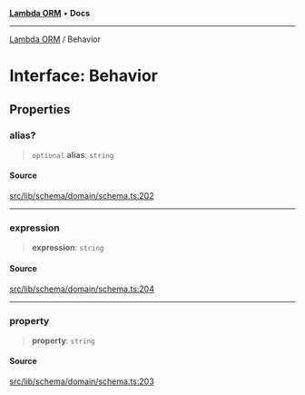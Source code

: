 [**Lambda ORM**](../README.md) • **Docs**

***

[Lambda ORM](../README.md) / Behavior

# Interface: Behavior

## Properties

### alias?

> `optional` **alias**: `string`

#### Source

[src/lib/schema/domain/schema.ts:202](https://github.com/lambda-orm/lambdaorm-base/blob/5d74b344f8322b5f4e53698b0a2759c1bc628a31/src/lib/schema/domain/schema.ts#L202)

***

### expression

> **expression**: `string`

#### Source

[src/lib/schema/domain/schema.ts:204](https://github.com/lambda-orm/lambdaorm-base/blob/5d74b344f8322b5f4e53698b0a2759c1bc628a31/src/lib/schema/domain/schema.ts#L204)

***

### property

> **property**: `string`

#### Source

[src/lib/schema/domain/schema.ts:203](https://github.com/lambda-orm/lambdaorm-base/blob/5d74b344f8322b5f4e53698b0a2759c1bc628a31/src/lib/schema/domain/schema.ts#L203)

